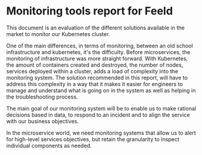 # Monitoring tools report for Feeld

This document is an evaluation of the different solutions available in the market to monitor our Kubernetes cluster.

One of the main differences, in terms of monitoring, between an old school infrastructure and kubernetes, it's the difficulty. Before microservices, the monitoring of infrastructure was more straight forward. With Kubernetes, the amount of containers created and destroyed, the number of nodes, services deployed within a cluster, adds a load of complexity into the monitoring system. The solution recommended in this report, will have to address this complexity in a way that it makes it easier for engineers to manage and understand what is going on in the system as well as helping in the troubleshooting process.

The main goal of our monitoring system will be to enable us to make rational decisions based in data, to respond to an incident and to align the service with our business objectives.

In the microservice world, we need monitoring systems that allow us to alert for high-level services objectives, but retain the granularity to inspect individual components as needed.



